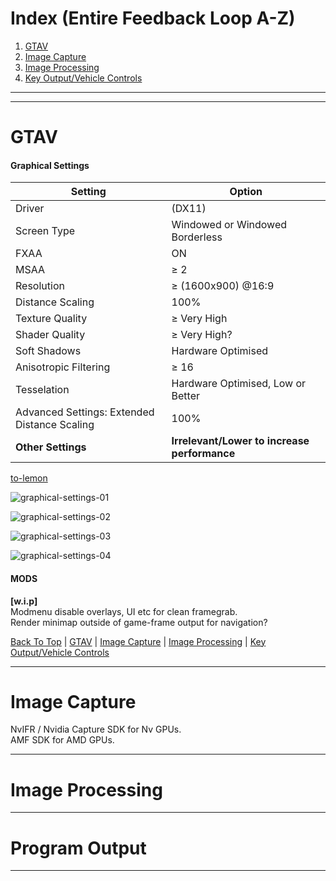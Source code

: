# **Index (Entire Feedback Loop A-Z)**  

1. [GTAV](#gtav)
1. [Image Capture](#image-capture)
1. [Image Processing](#image-processing)
1. [Key Output/Vehicle Controls](#program-output)

---  
---  

# GTAV
#### Graphical Settings  

Setting | Option
------------ | -------------
Driver | (DX11)
Screen Type | Windowed or Windowed Borderless
FXAA| ON
MSAA| ≥ 2
Resolution| ≥ (1600x900) @16:9
Distance Scaling|100%
Texture Quality| ≥ Very High
Shader Quality| ≥ Very High?
Soft Shadows| Hardware Optimised
Anisotropic Filtering| ≥ 16
Tesselation| Hardware Optimised, Low or Better
Advanced Settings: Extended Distance Scaling| 100%
**Other Settings**| **Irrelevant/Lower to increase performance**  


[to-lemon](#lemon)

![graphical-settings-01](https://i.imgur.com/myoGJ4n.jpg)

![graphical-settings-02](https://imgur.com/tu3mu5f.jpg)

![graphical-settings-03](https://imgur.com/ToSnaPO.jpg)

<a name="lemon"></a>

![graphical-settings-04](https://imgur.com/bvVbZLM.jpg)


#### MODS  
**[w.i.p]**  
Modmenu disable overlays, UI etc for clean framegrab.  
Render minimap outside of game-frame output for navigation?  

[Back To Top](https://github.com/YTTehgaps/GTAA/wiki/Feedback-Loop:-A%E2%80%90Z#top) | [GTAV](https://github.com/YTTehgaps/GTAA/wiki/Feedback-Loop:-A%E2%80%90Z#gtav) | [Image Capture](https://github.com/YTTehgaps/GTAA/wiki/Feedback-Loop:-A%E2%80%90Z#image-capture) | [Image Processing](https://github.com/YTTehgaps/GTAA/wiki/Feedback-Loop:-A%E2%80%90Z#image-processing) | [Key Output/Vehicle Controls](https://github.com/YTTehgaps/GTAA/wiki/Feedback-Loop:-A%E2%80%90Z#program-output)

---  

# Image Capture  
NvIFR / Nvidia Capture SDK for Nv GPUs.  
AMF SDK for AMD GPUs.  

--- 

# Image Processing  
---  

# Program Output
---  
